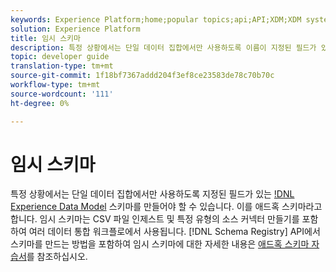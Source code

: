 ```yaml
---
keywords: Experience Platform;home;popular topics;api;API;XDM;XDM system;experience data model;Experience data model;Experience Data Model;data model;Data Model;schema registry;Schema Registry;ad-hoc;ad hoc;adhoc;Ad-hoc;Ad hoc;Adhoc;
solution: Experience Platform
title: 임시 스키마
description: 특정 상황에서는 단일 데이터 집합에서만 사용하도록 이름이 지정된 필드가 있는 XDM 스키마를 만들어야 할 수 있습니다. 이를 애드혹 스키마라고 합니다.
topic: developer guide
translation-type: tm+mt
source-git-commit: 1f18bf7367addd204f3ef8ce23583de78c70b70c
workflow-type: tm+mt
source-wordcount: '111'
ht-degree: 0%

---
```



# 임시 스키마

특정 상황에서는 단일 데이터 집합에서만 사용하도록 지정된 필드가 있는 [!DNL Experience Data Model](XDM) 스키마를 만들어야 할 수 있습니다. 이를 애드혹 스키마라고 합니다. 임시 스키마는 CSV 파일 인제스트 및 특정 유형의 소스 커넥터 만들기를 포함하여 여러 데이터 통합 워크플로에서 사용됩니다. [!DNL Schema Registry] API에서 스키마를 만드는 방법을 포함하여 임시 스키마에 대한 자세한 내용은 [애드혹 스키마 자습서](../tutorials/ad-hoc.md)를 참조하십시오.
